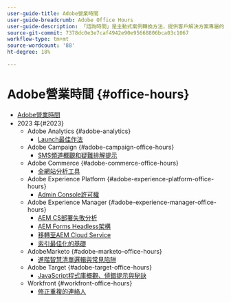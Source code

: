 ```yaml
---
user-guide-title: Adobe營業時間
user-guide-breadcrumb: Adobe Office Hours
user-guide-description: 「諮詢時間」是主動式案例轉換方法，提供客戶解決方案專屬的網路研討會。
source-git-commit: 7378dc0e3e7caf4942e90e95668806bca03c1067
workflow-type: tm+mt
source-wordcount: '88'
ht-degree: 18%

---
```



# Adobe營業時間 {#office-hours}

+ [Adobe營業時間](overview.md)
+ 2023 年{#2023}
   + Adobe Analytics {#adobe-analytics}
      + [Launch最佳作法](2023/launch-best-practices.md)
   + Adobe Campaign {#adobe-campaign-office-hours}
      + [SMS頻道概觀和疑難排解提示](2023/ac-sms-channel-overview.md)
   + Adobe Commerce {#adobe-commerce-office-hours}
      + [全網站分析工具](2023/site-wide-analysis-tool.md)
   + Adobe Experience Platform {#adobe-experience-platform-office-hours}
      + [Admin Console許可權](2023/aep-admin-console-permissions.md)
   + Adobe Experience Manager {#adobe-experience-manager-office-hours}
      + [AEM CS部署失敗分析](2023/aem-deployment-failures-analysis.md)
      + [AEM Forms Headless架構](2023/aem-forms-headless-architecture.md)
      + [移轉至AEM Cloud Service](2023/migration-aemcs.md)
      + [索引最佳化的基礎](2023/optimize-indexes-aemcs.md)
   + AdobeMarketo {#adobe-marketo-office-hours}
      + [進階智慧清單邏輯與常見陷阱](2023/marketo-common-pitfalls.md)
   + Adobe Target {#adobe-target-office-hours}
      + [JavaScript程式庫概觀、偵錯提示與秘訣](2023/target-debugging-tips-and-tricks.md)
   + Workfront {#workfront-office-hours}
      + [修正重複的連絡人](2023/workfront-fix-duplicate-contacts.md)